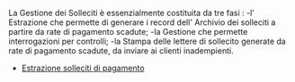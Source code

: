 La Gestione dei Solleciti è essenzialmente costituita da tre fasi : 
-l' Estrazione che permette di generare i record dell' Archivio dei solleciti a partire da rate di pagamento scadute;
-la Gestione che permette interrogazioni per controlli;
-la Stampa delle lettere di sollecito generate da rate di pagamento scadute, da inviare ai clienti inadempienti.
- [Estrazione solleciti di pagamento](Sorgenti/DOC/OJ/PGM/C5NARRL)
